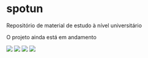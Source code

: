 # spotun
Repositório de material de estudo à nível universitário

O projeto ainda está em andamento

![](https://imgur.com/kVAQJFO.png)
![](https://i.imgur.com/5NfMItw.png)
![](https://i.imgur.com/8lpGiK4.png)
![](https://i.imgur.com/YxqCHkD.png)
